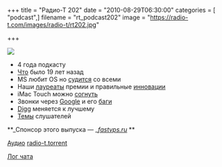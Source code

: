 +++
title = "Радио-Т 202"
date = "2010-08-29T06:30:00"
categories = [ "podcast",]
filename = "rt_podcast202"
image = "https://radio-t.com/images/radio-t/rt202.jpg"

+++

![](https://radio-t.com/images/radio-t/rt202.jpg)

- 4 года подкасту
- [Что](http://www.linux.org.ru/news/linux-general/5262344) было 19 лет назад
- MS любит OS но [судится](http://mashable.com/2010/08/27/microsoft-co-founder-sues-apple-google-facebook/) со всеми
- Наши [лауреаты](http://www.opennet.ru/opennews/art.shtml?num=27747) премии и правильные [инновации](http://internetno.net/2010/08/27/the-economist-nazval-yota-liderom-rossiyskih-innovatsiy/)
- iMac Touch можно [согнуть](http://www.crunchgear.com/2010/08/23/apples-imac-and-macbook-touch-patents-tease-ios-convertible-devices/)
- Звонки через [Google](http://mashable.com/2010/08/25/google-voice-gmail-2/) и его [баги](http://mashable.com/2010/08/27/gmail-bug-spam/)
- [Digg](http://internetno.net/2010/08/27/new-digg-review/) меняется к лучшему
- [Темы](/p/2010/08/25/prep-202/) слушателей

**_Спонсор этого выпуска — _[_fastvps.ru_](http://fastvps.ru/) **

[Аудио](https://archive.rucast.net/radio-t/media/rt_podcast202.mp3)
[radio-t.torrent](http://www.radio-t.com/torrents/rt_podcast202.mp3.torrent)

[Лог чата](http://chat.radio-t.com/logs/radio-t-202.html)
<audio src="https://archive.rucast.net/radio-t/media/rt_podcast202.mp3" preload="none"></audio>